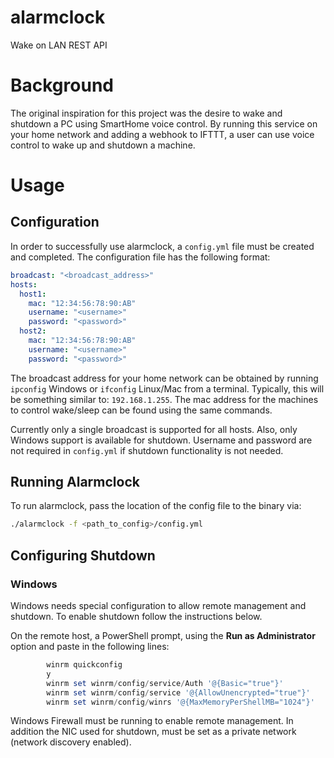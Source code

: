 # alarmclock
Wake on LAN REST API

# Background
The original inspiration for this project was the desire to wake and shutdown a PC using SmartHome voice control. By running this service on your home network and adding a webhook to IFTTT, a user can use voice control to wake up and shutdown a machine.

# Usage
## Configuration
In order to successfully use alarmclock, a `config.yml` file must be created and completed. The configuration file has the following format:
```yaml
broadcast: "<broadcast_address>"
hosts:
  host1:
    mac: "12:34:56:78:90:AB"
    username: "<username>"
    password: "<password>"
  host2:
    mac: "12:34:56:78:90:AB"
    username: "<username>"
    password: "<password>"
```
The broadcast address for your home network can be obtained by running `ipconfig` Windows or `ifconfig` Linux/Mac from a terminal. Typically, this will be something similar to: `192.168.1.255`. The mac address for the machines to control wake/sleep can be found using the same commands.

Currently only a single broadcast is supported for all hosts. Also, only Windows support is available for shutdown. Username and password are not required in `config.yml` if shutdown functionality is not needed.

## Running Alarmclock
To run alarmclock, pass the location of the config file to the binary via:
```bash
./alarmclock -f <path_to_config>/config.yml
```

## Configuring Shutdown
### Windows
Windows needs special configuration to allow remote management and shutdown. To enable shutdown follow the instructions below.

On the remote host, a PowerShell prompt, using the **Run as Administrator** option and paste in the following lines:

```powershell
		winrm quickconfig
		y
		winrm set winrm/config/service/Auth '@{Basic="true"}'
		winrm set winrm/config/service '@{AllowUnencrypted="true"}'
		winrm set winrm/config/winrs '@{MaxMemoryPerShellMB="1024"}'
```
Windows Firewall must be running to enable remote management. In addition the NIC used for shutdown, must be set as a private network (network discovery enabled).
